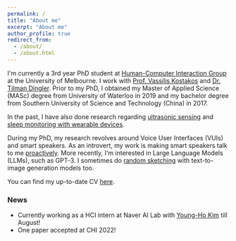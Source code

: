 ```yaml
---
permalink: /
title: "About me"
excerpt: "About me"
author_profile: true
redirect_from: 
  - /about/
  - /about.html
---
```


I'm currently a 3rd year PhD student at [Human-Computer Interaction Group](https://cis.unimelb.edu.au/hci) at the University of Melbourne. I work with [Prof. Vassilis Kostakos](https://people.eng.unimelb.edu.au/vkostakos/index.php) and [Dr. Tilman Dingler](http://tilmanification.com/). Prior to my PhD, I obtained my Master of Applied Science (MASc) degree from University of Waterloo in 2019 and my bachelor degree from Southern University of Science and Technology (China) in 2017.

In the past, I have also done research regarding [ultrasonic sensing](https://www.hindawi.com/journals/cmmm/2018/3675974/) and [sleep monitoring with wearable devices](https://mhealth.jmir.org/2021/6/e26462/). 

During my PhD, my research revolves around Voice User Interfaces (VUIs) and smart speakers. As an introvert, my work is making smart speakers talk to me [proactively](https://jingwei-s.github.io/images/speaker_prototype.jpg). More recently, I'm interested in Large Language Models (LLMs), such as GPT-3. I sometimes do [random sketching](https://jingwei-s.github.io/images/godzilla_fight_trump.png) with text-to-image generation models too.

 

You can find my up-to-date CV [here](https://jingwei-s.github.io/files/Resume_JingWei.pdf).

### News
- Currently working as a HCI intern at Naver AI Lab with [Young-Ho Kim](http://younghokim.net/) till August!
- One paper accepted at CHI 2022!

